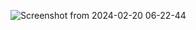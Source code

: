 ![Screenshot from 2024-02-20 06-22-44](https://github.com/sreyleak99/Browsing-History-Visualiser/assets/63221455/6049a7c5-1c39-491f-87b7-5ecd207f1c8b)
